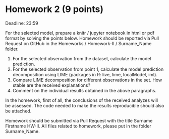 # Homework 2 (9 points)
Deadline:  23:59

For the selected model, prepare a knitr / jupyter notebook in html or pdf format by solving the points below. Homework should be reported via Pull Request on GitHub in the Homeworks / Homework-II / Surname_Name folder.

1. For the selected observation from the dataset, calculate the model prediction.
2. For the selected observation from point 1, calculate the model prediction decomposition using LIME (packages in R: live, lime, localModel, iml).
3. Compare LIME decomposition for different observations in the set. How stable are the received explanations?
4. Comment on the individual results obtained in the above paragraphs.

In the homework, first of all, the conclusions of the received analyzes will be assessed. The code needed to make the results reproducible should also be attached.

Homework should be submitted via Pull Request with the title Surname Firstname HW-II. All files related to homework, please put in the folder Surname_Name.
